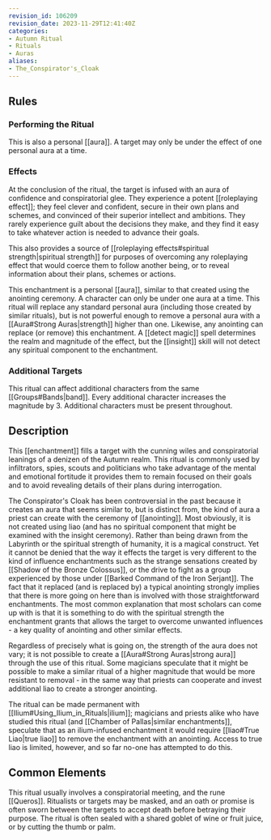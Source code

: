 ```yaml
---
revision_id: 106209
revision_date: 2023-11-29T12:41:40Z
categories:
- Autumn Ritual
- Rituals
- Auras
aliases:
- The_Conspirator's_Cloak
---
```


## Rules

### Performing the Ritual
 

 This is also a personal [[aura]]. A target may only be under the effect of one personal aura at a time.

### Effects
At the conclusion of the ritual, the target is infused with an aura of confidence and conspiratorial glee. They experience a potent [[roleplaying effect]]; they feel clever and confident, secure in their own plans and schemes, and convinced of their superior intellect and ambitions. They rarely experience guilt about the decisions they make, and they find it easy to take whatever action is needed to advance their goals.

This also provides a source of [[roleplaying effects#spiritual strength|spiritual strength]] for purposes of overcoming any roleplaying effect that would coerce them to follow another being, or to reveal information about their plans, schemes or actions.

This enchantment is a personal [[aura]], similar to that created using the anointing ceremony. A character can only be under one aura at a time. This ritual will replace any standard personal aura (including those created by similar rituals), but is not powerful enough to remove a personal aura with a [[Aura#Strong Auras|strength]] higher than one. Likewise, any anointing can replace (or remove) this enchantment. A [[detect magic]] spell determines the realm and magnitude of the effect, but the [[insight]] skill will not detect any spiritual component to the enchantment.



### Additional Targets
This ritual can affect additional characters from the same [[Groups#Bands|band]]. Every additional character increases the magnitude by 3. Additional characters must be present throughout.

## Description
This [[enchantment]]  fills a target with the cunning wiles and conspiratorial leanings of a denizen of the Autumn realm. This ritual is commonly used by infiltrators, spies, scouts and politicians who take advantage of the mental and emotional fortitude it provides them to remain focused on their goals and to avoid revealing details of their plans during interrogation.

The Conspirator's Cloak has been controversial in the past because it creates an aura that seems similar to, but is distinct from, the kind of aura a priest can create with the ceremony of [[anointing]]. Most obviously, it is not created using liao (and has no spiritual component that might be examined with the insight ceremony). Rather than being drawn from the Labyrinth or the spiritual strength of humanity, it is a magical construct. Yet it cannot be denied that the way it effects the target is very different to the kind of influence enchantments such as the strange sensations created by [[Shadow of the Bronze Colossus]], or the drive to fight as a group experienced by those under [[Barked Command of the Iron Serjant]]. The fact that it replaced (and is replaced by) a typical anointing strongly implies that there is more going on here than is involved with those straightforward enchantments. The most common explanation that most scholars can come up with is that it is something to do with the spiritual strength the enchantment grants that allows the target to overcome unwanted influences - a key quality of anointing and other similar effects. 

Regardless of precisely what is going on, the strength of the aura does not vary; it is not possible to create a [[Aura#Strong Auras|strong aura]] through the use of this ritual. Some magicians speculate that it might be possible to make a similar ritual of a higher magnitude that would be more resistant to removal - in the same way that priests can cooperate and invest additional liao to create a stronger anointing.

The ritual can be made permanent with [[Ilium#Using_Ilium_in_Rituals|ilium]]; magicians and priests alike who have studied this ritual (and [[Chamber of Pallas|similar enchantments]], speculate that as an ilium-infused enchantment it would require [[liao#True Liao|true liao]] to remove the enchantment with an anointing. Access to true liao is limited, however, and so far no-one has attempted to do this.

## Common Elements
This ritual usually involves a conspiratorial meeting, and the rune [[Queros]]. Ritualists or targets may be masked, and an oath or promise is often sworn between the targets to accept death before betraying their purpose. The ritual is often sealed with a shared goblet of wine or fruit juice, or by cutting the thumb or palm.



